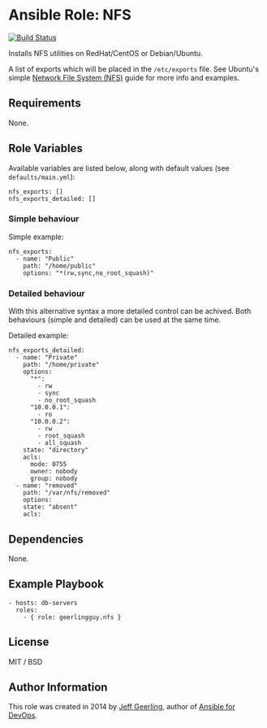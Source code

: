 # Ansible Role: NFS

[![Build Status](https://travis-ci.org/geerlingguy/ansible-role-nfs.svg?branch=master)](https://travis-ci.org/geerlingguy/ansible-role-nfs)

Installs NFS utilities on RedHat/CentOS or Debian/Ubuntu.

A list of exports which will be placed in the `/etc/exports` file. See Ubuntu's simple [Network File System (NFS)](https://help.ubuntu.com/14.04/serverguide/network-file-system.html) guide for more info and examples.

## Requirements

None.

## Role Variables

Available variables are listed below, along with default values (see `defaults/main.yml`):

    nfs_exports: []
    nfs_exports_detailed: []

### Simple behaviour

Simple example: 
```
nfs_exports: 
  - name: "Public"
    path: "/home/public"
    options: "*(rw,sync,no_root_squash)"
```

### Detailed behaviour

With this alternative syntax a more detailed control can be achived. Both behaviours (simple and detailed) can be used at the same time.

Detailed example:
```
nfs_exports_detailed: 
  - name: "Private"
    path: "/home/private"
    options: 
      "*":
        - rw
        - sync
        - no_root_squash
      "10.0.0.1":
        - ro
      "10.0.0.2":
        - rw
        - root_squash
        - all_squash
    state: "directory"
    acls: 
      mode: 0755
      owner: nobody
      group: nobody 
  - name: "removed"
    path: "/var/nfs/removed"
    options:
    state: "absent"
    acls:
```

## Dependencies

None.

## Example Playbook

    - hosts: db-servers
      roles:
        - { role: geerlingguy.nfs }

## License

MIT / BSD

## Author Information

This role was created in 2014 by [Jeff Geerling](https://www.jeffgeerling.com/), author of [Ansible for DevOps](https://www.ansiblefordevops.com/).
